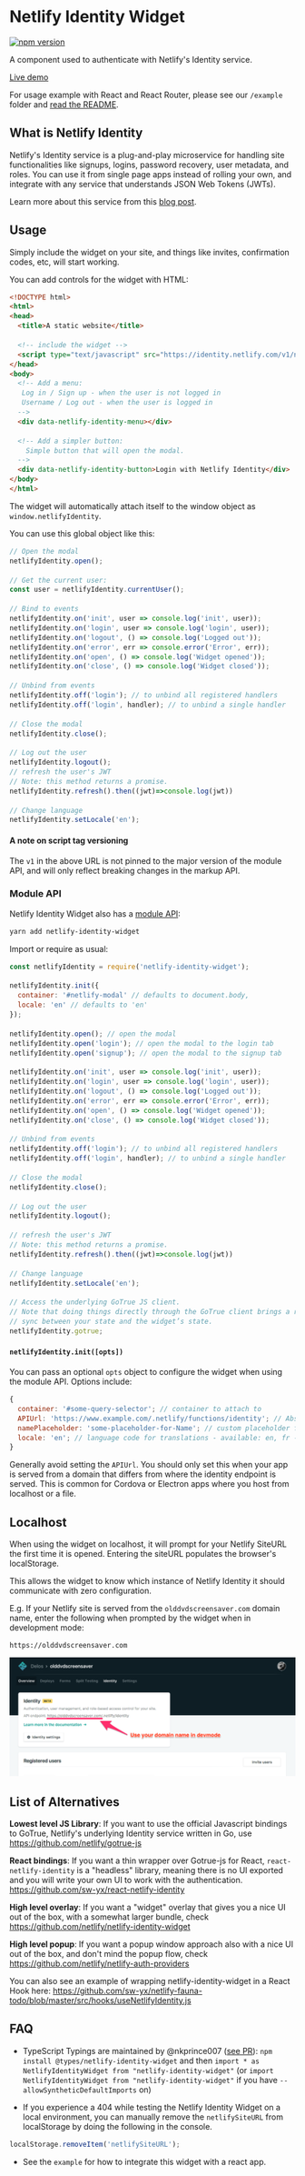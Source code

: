 # Netlify Identity Widget

[![npm version](https://badge.fury.io/js/netlify-identity-widget.svg)](https://badge.fury.io/js/netlify-identity-widget)

A component used to authenticate with Netlify's Identity service.

[Live demo](https://identity.netlify.com)

For usage example with React and React Router, please see our `/example` folder and [read the README](https://github.com/netlify/netlify-identity-widget/tree/master/example).

## What is Netlify Identity

Netlify's Identity service is a plug-and-play microservice for handling site
functionalities like signups, logins, password recovery, user metadata, and
roles. You can use it from single page apps instead of rolling your own, and
integrate with any service that understands JSON Web Tokens (JWTs).

Learn more about this service from this
[blog post](https://www.netlify.com/blog/2017/09/07/introducing-built-in-identity-service-to-streamline-user-management/).

## Usage

Simply include the widget on your site, and things like invites, confirmation
codes, etc, will start working.

You can add controls for the widget with HTML:

```html
<!DOCTYPE html>
<html>
<head>
  <title>A static website</title>

  <!-- include the widget -->
  <script type="text/javascript" src="https://identity.netlify.com/v1/netlify-identity-widget.js"></script>
</head>
<body>
  <!-- Add a menu:
   Log in / Sign up - when the user is not logged in
   Username / Log out - when the user is logged in
  -->
  <div data-netlify-identity-menu></div>

  <!-- Add a simpler button:
    Simple button that will open the modal.
  -->
  <div data-netlify-identity-button>Login with Netlify Identity</div>
</body>
</html>
```

The widget will automatically attach itself to the window object as
`window.netlifyIdentity`.

You can use this global object like this:

```js
// Open the modal
netlifyIdentity.open();

// Get the current user:
const user = netlifyIdentity.currentUser();

// Bind to events
netlifyIdentity.on('init', user => console.log('init', user));
netlifyIdentity.on('login', user => console.log('login', user));
netlifyIdentity.on('logout', () => console.log('Logged out'));
netlifyIdentity.on('error', err => console.error('Error', err));
netlifyIdentity.on('open', () => console.log('Widget opened'));
netlifyIdentity.on('close', () => console.log('Widget closed'));

// Unbind from events
netlifyIdentity.off('login'); // to unbind all registered handlers
netlifyIdentity.off('login', handler); // to unbind a single handler

// Close the modal
netlifyIdentity.close();

// Log out the user
netlifyIdentity.logout();
// refresh the user's JWT
// Note: this method returns a promise.
netlifyIdentity.refresh().then((jwt)=>console.log(jwt))

// Change language
netlifyIdentity.setLocale('en');
```

#### A note on script tag versioning

The `v1` in the above URL is not pinned to the major version of the module API,
and will only reflect breaking changes in the markup API.

### Module API

Netlify Identity Widget also has a
[module API](https://www.npmjs.com/package/netlify-identity-widget):

```bash
yarn add netlify-identity-widget
```

Import or require as usual:

```js
const netlifyIdentity = require('netlify-identity-widget');

netlifyIdentity.init({
  container: '#netlify-modal' // defaults to document.body,
  locale: 'en' // defaults to 'en'
});

netlifyIdentity.open(); // open the modal
netlifyIdentity.open('login'); // open the modal to the login tab
netlifyIdentity.open('signup'); // open the modal to the signup tab

netlifyIdentity.on('init', user => console.log('init', user));
netlifyIdentity.on('login', user => console.log('login', user));
netlifyIdentity.on('logout', () => console.log('Logged out'));
netlifyIdentity.on('error', err => console.error('Error', err));
netlifyIdentity.on('open', () => console.log('Widget opened'));
netlifyIdentity.on('close', () => console.log('Widget closed'));

// Unbind from events
netlifyIdentity.off('login'); // to unbind all registered handlers
netlifyIdentity.off('login', handler); // to unbind a single handler

// Close the modal
netlifyIdentity.close();

// Log out the user
netlifyIdentity.logout();

// refresh the user's JWT
// Note: this method returns a promise.
netlifyIdentity.refresh().then((jwt)=>console.log(jwt))

// Change language
netlifyIdentity.setLocale('en');

// Access the underlying GoTrue JS client.
// Note that doing things directly through the GoTrue client brings a risk of getting out of
// sync between your state and the widget’s state.
netlifyIdentity.gotrue;
```

#### `netlifyIdentity.init([opts])`

You can pass an optional `opts` object to configure the widget when using the
module API. Options include:

```js
{
  container: '#some-query-selector'; // container to attach to
  APIUrl: 'https://www.example.com/.netlify/functions/identity'; // Absolute url to endpoint.  ONLY USE IN SPECIAL CASES!
  namePlaceholder: 'some-placeholder-for-Name'; // custom placeholder for name input form
  locale: 'en'; // language code for translations - available: en, fr - default to en
}
```

Generally avoid setting the `APIUrl`. You should only set this when your app is
served from a domain that differs from where the identity endpoint is served.
This is common for Cordova or Electron apps where you host from localhost or a
file.

## Localhost

When using the widget on localhost, it will prompt for your Netlify SiteURL the
first time it is opened. Entering the siteURL populates the browser's
localStorage.

This allows the widget to know which instance of Netlify Identity it should
communicate with zero configuration.

E.g. If your Netlify site is served from the `olddvdscreensaver.com` domain
name, enter the following when prompted by the widget when in development mode:

```
https://olddvdscreensaver.com
```

![](devmode.png)

## List of Alternatives

**Lowest level JS Library**: If you want to use the official Javascript bindings to GoTrue, Netlify's underlying Identity service written in Go, use https://github.com/netlify/gotrue-js

**React bindings**: If you want a thin wrapper over Gotrue-js for React, `react-netlify-identity` is a "headless" library, meaning there is no UI exported and you will write your own UI to work with the authentication. https://github.com/sw-yx/react-netlify-identity

**High level overlay**: If you want a "widget" overlay that gives you a nice UI out of the box, with a somewhat larger bundle, check https://github.com/netlify/netlify-identity-widget

**High level popup**: If you want a popup window approach also with a nice UI out of the box, and don't mind the popup flow, check https://github.com/netlify/netlify-auth-providers

You can also see an example of wrapping netlify-identity-widget in a React Hook here: https://github.com/sw-yx/netlify-fauna-todo/blob/master/src/hooks/useNetlifyIdentity.js

## FAQ

* TypeScript Typings are maintained by @nkprince007 ([see PR](https://github.com/DefinitelyTyped/DefinitelyTyped/pull/30689)): `npm install @types/netlify-identity-widget` and then `import * as NetlifyIdentityWidget from "netlify-identity-widget"` (or `import NetlifyIdentityWidget from "netlify-identity-widget"` if you have `--allowSyntheticDefaultImports` on)

* If you experience a 404 while testing the Netlify Identity Widget on a local
  environment, you can manually remove the `netlifySiteURL` from localStorage by
  doing the following in the console.

```js
localStorage.removeItem('netlifySiteURL');
```

* See the `example` for how to integrate this widget with a react app.
